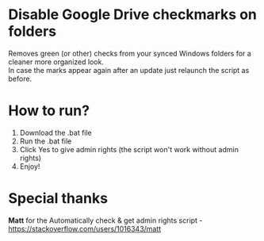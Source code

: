 # Disable Google Drive checkmarks on folders
Removes green (or other) checks from your synced Windows folders for a cleaner more organized look.  
In case the marks appear again after an update just relaunch the script as before.

# How to run?
1. Download the .bat file
2. Run the .bat file
3. Click Yes to give admin rights (the script won't work without admin rights)
4. Enjoy!

# Special thanks
**Matt** for the Automatically check & get admin rights script - https://stackoverflow.com/users/1016343/matt
